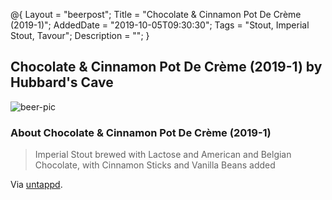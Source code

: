 @{
 Layout = "beerpost";
 Title = "Chocolate & Cinnamon Pot De Crème (2019-1)";
 AddedDate = "2019-10-05T09:30:30";
 Tags = "Stout, Imperial Stout, Tavour";
 Description = "";
 }
 

## Chocolate & Cinnamon Pot De Crème (2019-1) by Hubbard's Cave

![beer-pic]

### About Chocolate & Cinnamon Pot De Crème (2019-1)

> Imperial Stout brewed with Lactose and American and Belgian Chocolate, with Cinnamon Sticks and Vanilla Beans added

Via [untappd][untappd-url].

[untappd-url]: <https://untappd.com//b/hubbard-s-cave-chocolate-and-cinnamon-pot-de-creme-2019-1/3150631>
[beer-pic]: https://jasonpowley.com/assets/img/2019-10-05-chocolate-and-cinnamon-pot-de-crème-2019-1.jpeg "Chocolate & Cinnamon Pot De Crème (2019-1) by Hubbard's Cave"
